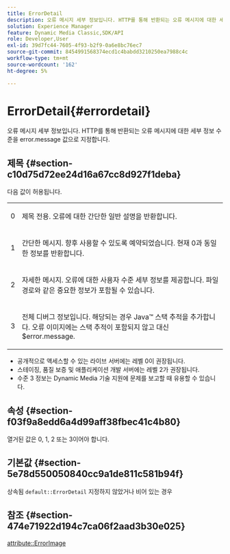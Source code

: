 ```yaml
---
title: ErrorDetail
description: 오류 메시지 세부 정보입니다. HTTP를 통해 반환되는 오류 메시지에 대한 세부 정보 수준을 error.message 값으로 지정합니다.
solution: Experience Manager
feature: Dynamic Media Classic,SDK/API
role: Developer,User
exl-id: 39d7fc44-7605-4f93-b2f9-0a6e8bc76ec7
source-git-commit: 8454991568374ecd1c4babdd3210250ea7988c4c
workflow-type: tm+mt
source-wordcount: '162'
ht-degree: 5%

---
```


# ErrorDetail{#errordetail}

오류 메시지 세부 정보입니다. HTTP를 통해 반환되는 오류 메시지에 대한 세부 정보 수준을 error.message 값으로 지정합니다.

## 제목 {#section-c10d75d72ee24d16a67cc8d927f1deba}

다음 값이 허용됩니다.

<table id="simpletable_7904444FF9F14D678F05094CA9E45664"> 
 <tr class="strow"> 
  <td class="stentry"> <p>0 </p></td> 
  <td class="stentry"> <p>제목 전용. 오류에 대한 간단한 일반 설명을 반환합니다. </p></td> 
 </tr> 
 <tr class="strow"> 
  <td class="stentry"> <p>1 </p></td> 
  <td class="stentry"> <p>간단한 메시지. 향후 사용할 수 있도록 예약되었습니다. 현재 0과 동일한 정보를 반환합니다. </p></td> 
 </tr> 
 <tr class="strow"> 
  <td class="stentry"> <p>2 </p></td> 
  <td class="stentry"> <p>자세한 메시지. 오류에 대한 사용자 수준 세부 정보를 제공합니다. 파일 경로와 같은 중요한 정보가 포함될 수 있습니다. </p></td> 
 </tr> 
 <tr class="strow"> 
  <td class="stentry"> <p>3 </p></td> 
  <td class="stentry"> <p>전체 디버그 정보입니다. 해당되는 경우 Java™ 스택 추적을 추가합니다. 오류 이미지에는 스택 추적이 포함되지 않고 대신 <span class="codeph"> $error.message</span>. </p></td> 
 </tr> 
</table>

* 공개적으로 액세스할 수 있는 라이브 서버에는 레벨 0이 권장됩니다.
* 스테이징, 품질 보증 및 애플리케이션 개발 서버에는 레벨 2가 권장됩니다.
* 수준 3 정보는 Dynamic Media 기술 지원에 문제를 보고할 때 유용할 수 있습니다.

## 속성 {#section-f03f9a8edd6a4d99aff38fbec41c4b80}

열거된 값은 0, 1, 2 또는 3이어야 합니다.

## 기본값 {#section-5e78d550050840cc9a1de811c581b94f}

상속됨 `default::ErrorDetail` 지정하지 않았거나 비어 있는 경우

## 참조 {#section-474e71922d194c7ca06f2aad3b30e025}

[attribute::ErrorImage](../../../../../ir-api/material-cat/image-rendering-api-ref/c-ir-material-catalog/c-ir-attributes-reference/r-ir-errorimage.md#reference-b58bdaba96074c52802ca8dc54bfe2f0)
